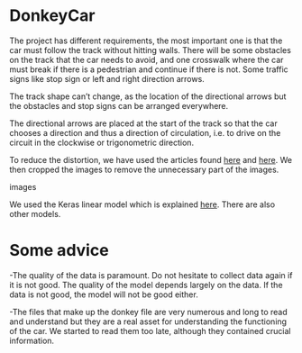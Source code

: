 # DonkeyCar


The project has different requirements, the most important one is that the car must follow the track without hitting walls. There will be some obstacles on the track that the car needs to avoid, and one crosswalk where the car must break if there is a pedestrian and continue if there is not. Some traffic signs like stop sign or left and right direction arrows.

The track shape can’t change, as the location of the directional arrows but the obstacles and stop signs can be arranged everywhere.

The directional arrows are placed at the start of the track so that the car chooses a direction and thus a direction of circulation, i.e. to drive on the circuit in the clockwise or trigonometric direction.


To reduce the distortion, we have used the articles found [here](https://docs.opencv.org/4.x/dc/dbb/tutorial_py_calibration.html) and [here](https://automaticaddison.com/how-to-perform-camera-calibration-using-opencv/). We then cropped the images to remove the unnecessary part of the images. 

images

We used the Keras linear model which is explained [here](https://medium.com/@paulux.bertin/autonomous-car-project-1f3dae08529c). There are also other models.

# Some advice

-The quality of the data is paramount. Do not hesitate to collect data again if it is not good.  The quality of the model depends largely on the data. If the data is not good, the model will not be good either.  
	
-The files that make up the donkey file are very numerous and long to read and understand but they are a real asset for understanding the functioning of the car. We started to read them too late, although they contained crucial information.

